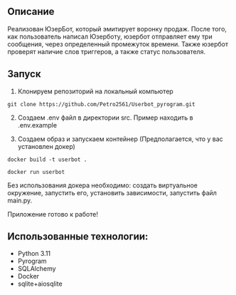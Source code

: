 ## Описание

Реализован ЮзерБот, который эмитирует воронку продаж.
После того, как пользователь написал Юзерботу, юзербот отправляет ему три сообщения, через определенный промежуток времени.
Также юзербот проверят наличие слов триггеров, а также статус пользователя.

## Запуск

1. Клонируем репозиторий на локальный компьютер 

```
git clone https://github.com/Petro2561/Userbot_pyrogram.git
```

2. Создаем .env файл в директории src. Пример находить в .env.example

3. Создаем образ и запускаем контейнер (Предполагается, что у вас установлен докер)
```
docker build -t userbot .
```
```
docker run userbot
```

Без использования докера необходимо: создать виртуальное окружение, запустить его, установить зависимости, запустить файл main.py.

Приложение готово к работе!

## Использованные технологии:
- Python 3.11
- Pyrogram
- SQLAlchemy
- Docker
- sqlite+aiosqlite
